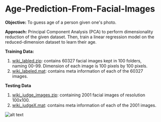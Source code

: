 # Age-Prediction-From-Facial-Images
**Objective:** To guess age of a person given one's photo.

**Approach:** Principal Component Analysis (PCA) to perform dimensionality reduction of the given dataset. Then, train a linear regression model on the reduced-dimension dataset to learn their age.

**Training Data:**
1. [wiki_labled.zip](https://drive.google.com/file/d/1GBzJGe75ARybVTeVo5QLUnsJAeVu8331/view?usp=sharing): contains 60327 facial images kept in 100 folders, naming 00-99. Dimension of each image is 100 pixels by 100 pixels.
2. [wiki_labeled.mat](https://drive.google.com/file/d/1dVkUmGC2G_rZFb2tvy8vwV__ZKTUEzVJ/view?usp=sharing): contains meta information of each of the 60327 images.

**Testing Data**
1. [wiki_judge_images.zip](https://drive.google.com/file/d/1kfYQybBq52BK0joo5o_Ldlhw9SSRBh2c/view?usp=sharing): containing 2001 facial images of resolution 100x100.
2. [wiki_judgeX.mat](https://drive.google.com/file/d/1qvIozGjVDVuYK4prcvtgP-i04JJfVkFJ/view?usp=sharing): contains meta information of each of the 2001 images.

![alt text](https://drive.google.com/uc?export=view&id=1P6wu2p1q7p10lOv19MyJf8sT9hpudi1z)
